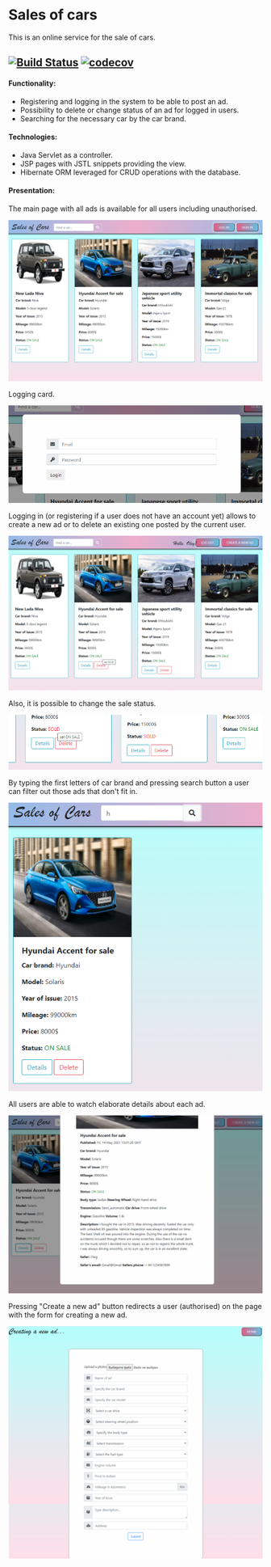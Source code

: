 # Sales of cars
This is an online service for the sale of cars.

[![Build Status](https://travis-ci.com/o-gen18/job4j_cars.svg?branch=master)](https://travis-ci.com/o-gen18/job4j_cars)
[![codecov](https://codecov.io/gh/o-gen18/job4j_cars/branch/master/graph/badge.svg?token=ADTVVOK8PW)](https://codecov.io/gh/o-gen18/job4j_cars)
---

#### Functionality:

- Registering and logging in the system to be able to post an ad.
- Possibility to delete or change status of an ad for logged in users.
- Searching for the necessary car by the car brand.

#### Technologies:

- Java Servlet as a controller.
- JSP pages with JSTL snippets providing the view.
- Hibernate ORM leveraged for CRUD operations with the database.

#### Presentation:

The main page with all ads is available for all users including unauthorised.

![img](./img/beforeLogin.png)

Logging card.

![img](./img/loginCard.png)

Logging in (or registering if a user does not have an account yet) allows to create a new ad
or to delete an existing one posted by the current user. 

![img](./img/onLogin.png)

Also, it is possible to change the sale status.

![img](./img/setStatus.png)

By typing the first letters of car brand and pressing search button a user can filter out those ads that don't 
fit in.

![img](./img/search.png)

All users are able to watch elaborate details about each ad.

![img](./img/details.png)

Pressing "Create a new ad" button redirects a user (authorised) on the page with the form for creating a new ad.

![img](./img/createAd.png)
